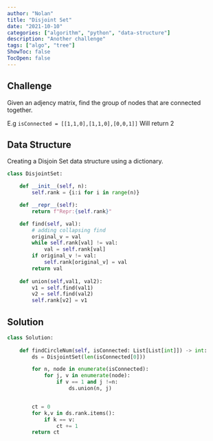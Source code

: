 ```yaml
---
author: "Nolan"
title: "Disjoint Set"
date: "2021-10-10"
categories: ["algorithm", "python", "data-structure"]
description: "Another challenge"
tags: ["algo", "tree"]
ShowToc: false
TocOpen: false
---
```


## Challenge

Given an adjency matrix, find the group of nodes that are connected together.

E.g ```isConnected = [[1,1,0],[1,1,0],[0,0,1]]```
Will return 2

## Data Structure

Creating a Disjoin Set data structure using a dictionary.  

```python
class DisjointSet:

    def __init__(self, n):
        self.rank = {i:i for i in range(n)}

    def __repr__(self):
        return f"Repr:{self.rank}"

    def find(self, val):
        # adding collapsing find
        original_v = val
        while self.rank[val] != val:
            val = self.rank[val]
        if original_v != val:
            self.rank[original_v] = val
        return val
    
    def union(self,val1, val2):
        v1 = self.find(val1)
        v2 = self.find(val2)
        self.rank[v2] = v1
```

## Solution


```python
class Solution:
    
    def findCircleNum(self, isConnected: List[List[int]]) -> int:
        ds = DisjointSet(len(isConnected[0]))

        for n, node in enumerate(isConnected):
            for j, v in enumerate(node):
                if v == 1 and j !=n:
                    ds.union(n, j)


        ct = 0
        for k,v in ds.rank.items():
            if k == v:
                ct += 1
        return ct
```
